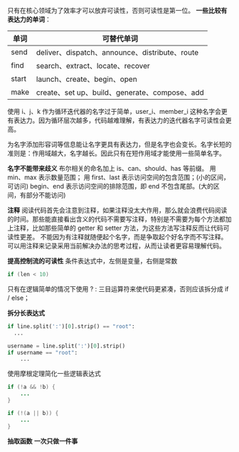 只有在核心领域为了效率才可以放弃可读性，否则可读性是第一位。
**一些比较有表达力的单词**：

| 单词  | 可替代单词                                     |
| ----- | ---------------------------------------------- |
| send  | deliver、dispatch、announce、distribute、route |
| find  | search、extract、locate、recover               |
| start | launch、create、begin、open                    |
| make  | create、set up、build、generate、compose、add  |

使用 i、j、k 作为循环迭代器的名字过于简单，user_i、member_i 这种名字会更有表达力。因为循环层次越多，代码越难理解，有表达力的迭代器名字可读性会更高。

为名字添加形容词等信息能让名字更具有表达力，但是名字也会变长。名字长短的准则是：作用域越大，名字越长。因此只有在短作用域才能使用一些简单名字。

**名字不能带来歧义**
布尔相关的命名加上 is、can、should、has 等前缀。
用 min、max 表示数量范围；
用 first、last 表示访问空间的包含范围；(小的区间，可访问)
begin、end 表示访问空间的排除范围，即 end 不包含尾部。(大的区间，有部分不能访问)

**注释**
阅读代码首先会注意到注释，如果注释没太大作用，那么就会浪费代码阅读的时间。那些能直接看出含义的代码不需要写注释，特别是不需要为每个方法都加上注释，比如那些简单的 getter 和 setter 方法，为这些方法写注释反而让代码可读性更差。
不能因为有注释就随便起个名字，而是争取起个好名字而不写注释。
可以用注释来记录采用当前解决办法的思考过程，从而让读者更容易理解代码。

**提高控制流的可读性**
条件表达式中，左侧是变量，右侧是常数

```JAVA
if (len < 10)
```

只有在逻辑简单的情况下使用 ? : 三目运算符来使代码更紧凑，否则应该拆分成 if / else；

**拆分长表达式**

```Python
if line.split(':')[0].strip() == "root":
  ...

username = line.split(':')[0].strip()
if username == "root":
    ...
```

使用摩根定理简化一些逻辑表达式

```JAVA
if (!a && !b) {
    ...
}

if (!(a || b)) {
    ...
}
```

**抽取函数**
**一次只做一件事**
